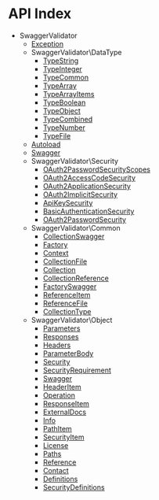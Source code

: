 API Index
=========

* SwaggerValidator
    * [Exception](SwaggerValidator-Exception.md)
    * SwaggerValidator\DataType
        * [TypeString](SwaggerValidator-DataType-TypeString.md)
        * [TypeInteger](SwaggerValidator-DataType-TypeInteger.md)
        * [TypeCommon](SwaggerValidator-DataType-TypeCommon.md)
        * [TypeArray](SwaggerValidator-DataType-TypeArray.md)
        * [TypeArrayItems](SwaggerValidator-DataType-TypeArrayItems.md)
        * [TypeBoolean](SwaggerValidator-DataType-TypeBoolean.md)
        * [TypeObject](SwaggerValidator-DataType-TypeObject.md)
        * [TypeCombined](SwaggerValidator-DataType-TypeCombined.md)
        * [TypeNumber](SwaggerValidator-DataType-TypeNumber.md)
        * [TypeFile](SwaggerValidator-DataType-TypeFile.md)
    * [Autoload](SwaggerValidator-Autoload.md)
    * [Swagger](SwaggerValidator-Swagger.md)
    * SwaggerValidator\Security
        * [OAuth2PasswordSecurityScopes](SwaggerValidator-Security-OAuth2PasswordSecurityScopes.md)
        * [OAuth2AccessCodeSecurity](SwaggerValidator-Security-OAuth2AccessCodeSecurity.md)
        * [OAuth2ApplicationSecurity](SwaggerValidator-Security-OAuth2ApplicationSecurity.md)
        * [OAuth2ImplicitSecurity](SwaggerValidator-Security-OAuth2ImplicitSecurity.md)
        * [ApiKeySecurity](SwaggerValidator-Security-ApiKeySecurity.md)
        * [BasicAuthenticationSecurity](SwaggerValidator-Security-BasicAuthenticationSecurity.md)
        * [OAuth2PasswordSecurity](SwaggerValidator-Security-OAuth2PasswordSecurity.md)
    * SwaggerValidator\Common
        * [CollectionSwagger](SwaggerValidator-Common-CollectionSwagger.md)
        * [Factory](SwaggerValidator-Common-Factory.md)
        * [Context](SwaggerValidator-Common-Context.md)
        * [CollectionFile](SwaggerValidator-Common-CollectionFile.md)
        * [Collection](SwaggerValidator-Common-Collection.md)
        * [CollectionReference](SwaggerValidator-Common-CollectionReference.md)
        * [FactorySwagger](SwaggerValidator-Common-FactorySwagger.md)
        * [ReferenceItem](SwaggerValidator-Common-ReferenceItem.md)
        * [ReferenceFile](SwaggerValidator-Common-ReferenceFile.md)
        * [CollectionType](SwaggerValidator-Common-CollectionType.md)
    * SwaggerValidator\Object
        * [Parameters](SwaggerValidator-Object-Parameters.md)
        * [Responses](SwaggerValidator-Object-Responses.md)
        * [Headers](SwaggerValidator-Object-Headers.md)
        * [ParameterBody](SwaggerValidator-Object-ParameterBody.md)
        * [Security](SwaggerValidator-Object-Security.md)
        * [SecurityRequirement](SwaggerValidator-Object-SecurityRequirement.md)
        * [Swagger](SwaggerValidator-Object-Swagger.md)
        * [HeaderItem](SwaggerValidator-Object-HeaderItem.md)
        * [Operation](SwaggerValidator-Object-Operation.md)
        * [ResponseItem](SwaggerValidator-Object-ResponseItem.md)
        * [ExternalDocs](SwaggerValidator-Object-ExternalDocs.md)
        * [Info](SwaggerValidator-Object-Info.md)
        * [PathItem](SwaggerValidator-Object-PathItem.md)
        * [SecurityItem](SwaggerValidator-Object-SecurityItem.md)
        * [License](SwaggerValidator-Object-License.md)
        * [Paths](SwaggerValidator-Object-Paths.md)
        * [Reference](SwaggerValidator-Object-Reference.md)
        * [Contact](SwaggerValidator-Object-Contact.md)
        * [Definitions](SwaggerValidator-Object-Definitions.md)
        * [SecurityDefinitions](SwaggerValidator-Object-SecurityDefinitions.md)


